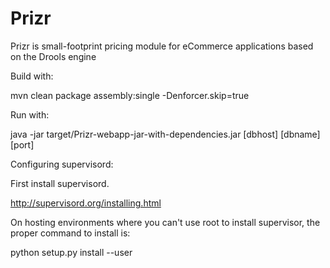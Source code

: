 # Prizr
Prizr is small-footprint pricing module for eCommerce applications based on the Drools engine

Build with:

mvn clean package assembly:single -Denforcer.skip=true

Run with:

java -jar target/Prizr-webapp-jar-with-dependencies.jar [dbhost] [dbname] [port]

Configuring supervisord:

First install supervisord. 

http://supervisord.org/installing.html

On hosting environments where you can't use root to install supervisor,
the proper command to install is:

python setup.py install --user
